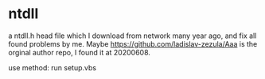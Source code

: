 # ntdll
a ntdll.h head file which I download from network many year ago, and fix all found problems by me.
Maybe https://github.com/ladislav-zezula/Aaa is the orginal author repo, I found it at 20200608.

use method: run setup.vbs
